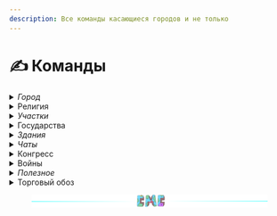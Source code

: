 ```yaml
---
description: Все команды касающиеся городов и не только
---
```


# ✍️ Команды

<details>

<summary><em>Город</em></summary>

* **/t** - меню города
* **/t find** - отправить запрос на поиск города
* **/t new <город>** - создание города, если хватает ресурсов, иначе показывает сколько ресурсов осталось
* **/t tax** - размер налога и время до его сбора
* **/t set tax <число от 1 до 60>** - установить размер налога в процентах
* **/t inventory** - открыть городской инвентарь
* **/t delete** - удалить город
* **/t leave** - покинуть город
* **/t spawn** - телепорт в город
* **/t spawn <город>** - телепорт в чужой город
* **/t claim** - заприватить регион

- **/t claim gui** - управление регионами через удобное меню
- **/t unclaim** - удалить регион
- **/t raid start <город>** - начать рейд на город
- **/t raid join <сторона>** - присоединить свой город к рейду
- **/t raid time** - информация о кулдаунах на рейды
- **/t raid end** - оставшееся время до конца рейда
- **/t raid cancel** - отменить рейд или контратаку(только на этапе подготовки)
- **/t raids** - меню текущих рейдов на сервере
- **/t towns** - список всех городов с удобными фильтрами и доп. информацией
- **/t invite <ник>** - пригласить игрока в город
- **/t kick <ник>** - выгнать игрока из города
- **/t online** - список жителей онлайн
- **/t online <город>** - список жителей онлайн для определенного города
- **/t res** - меню управления жителями
- **/t residents** - список жителей
- **/t res** - список жителей и управление ими в удобном меню
- **/t deposit <число>** - положить деньги в бюджет города со своего счета
- **/t withdraw <число>** - снять деньги со счета города
- **/t info <город>** - полная информация  о городе
- **/t lvlup info <уровень>** - посмотреть сколько ресурсов нужно для определенного уровня
- **/t lvlup** - увеличить уровень города
- **/t levels** - окрыть меню уровней города
- **/t friend add <ник>** - добавить игрока в друзья
- **/t friend remove <ник>** - удалить игрока из друзей
- **/t friends** - список своих друзей
- **/t flags** - меню управления флагами
- **/t flag <флаг>** - установить флаг города. Подробнее [тут](towns/flags.md)

* **/t set spawn** - установить новую точку спавна города
* **/t taxtime** - оставшееся время до следующего сбора налога с городов
* **/t set mayor <ник>** - передать жителю владение городом
* **/t top residents** - топ 15 городов по кол-ву жителей
* **/t top time** - топ 15 самых старых городов
* **/t top square** - топ 15 городов по площади
* **/t top balance** - топ 15 городов по балансу
* **/t set discord <ссылка>** - установить ссылку на дискорд (формат:**discord.gg/id**)
* **/t reset discord** - удалить ссылку на дискорд
* **/t set vk <ссылка>** - установить ссылку на вк(формат:**vk.com/id**)
* **/t reset vk** - удалить ссылку на вк
* **/t rank add <ранг> <ник>** - установить ранг жителю города. Подробнее [тут](towns/perms.md)
* **/t rank perm <право> <ник>** - выдать/забрать право у игрока. Подробнее [тут](towns/perms.md)
* **/t camp create** - создать лагерь
* **/t camp delete** - удалить лагерь
* **/t camp spawn** - телепортироваться в лагерь
* **/t camp time** - остаток времени до удаления лагеря

- **/t camp extend <кол-во дней 1-5>** - продлить существование лагеря на определённое кол-во дней
- **/t camp extend** - открыть меню продления лагеря
- **/t sanction set <санкция> <город>** - ввести против города санкцию
- **/t sanction time <город> <санкция>** - узнать дату завершения действия санкции
- **/t sanction** - меню санкций города

* **/t pact** - меню пактов города
* **/t pact set <город> <пакт>** - отправить городу запрос на заключение пакта
* **/t pact cancel <город> <пакт>** - расторгнуть пакт с городом
* /t neutrality - меню продления нейтралитета

</details>

<details>

<summary>Религия</summary>

* **/t relig** - открыть меню религии города
* **/t relig join <религия>** - принять религию
* **/t relig resident** - открыть меню религиозных бонусов
* **/t relig accept <религия>** - принять религию для своего города. После принятия мэр города автоматически обращается в эту же религию
* **/t relig remove** - удалить религию у своего города(религия у всех житилей и мэра останется)
* **/t relig leave** - покинуть религию(для игрока)
* **/t relig invite <ник>** - пригласить игрока в свою религию за стандартную стоимость
* **/t relig invite <ник>** **<цена>** - пригласить игрока в свою религию за определённую стоимость
* **/t relig faith add <число>** - добавить очки веры городу, в котором находишься
* **/t relig desecrate <число>** - уменьшиь очки религии города, в котором находишься
* **/t relig bonus <бонус>** - активировать религиозный бонус
* **/t relig tax** - размер религиозного налога в сутки
* **/t relig taxtime** - время до сбора религиозного налога

</details>

<details>

<summary><em>Участки</em></summary>

* **/plot claim** - заприватить(купить) участок
* **/plot** - меню участка на котором ты стоишь
* **/plot unclaim** - расприватить участок
* **/plot flag <флаг>** - установить флаг

- **/plot set price <число>** - установить цену продажи участка
- **/plot set forsale** - выставить/снять участок на продажу/c продажи
- **/plot set name** \<name> - установить название участка
- **/plot give <ник>** - выдать участок игроку без продажи
- **/plot trust** - открыть меню разрешений участка
- **/plot trust add player <ник>** - выдать любому игроку доступ к участку
- **/plot trust add town <город>** - выдать всем жителям указанного города доступ к участку
- **/plot trust add nation <государство>** - выдать всем жителям указанного государства доступ к участку
- **/plot trust remove player/town/nation <ник/город/государство>** - удалить доступ у указанной группы

#### Подробнее про участки [тут](towns/plot.md)

</details>

<details>

<summary>Государства</summary>

* **/nation create <название>** - создание союза
* **/nation** - открыть меню государства
* **/nation info <название>** - информация о государстве
* **/nation delete** - удаление государства
* **/nation invite <город>** - пригласить город в государство
* **/nation kick <город>** - удалить город из государства
* **/nation leave** - покинуть государство
* **/nation flags** - меню настройки разрешений
* **/nation flag** **<флаг>** - установить флаг государства в определенное значение
* **/nation setowner <город>** - передать власть государством другому городу
* **/nation color <цвет>** - установить цвет государства на карте. Цвет должен быть HEX формата, например /union color #123ABC
* **/nation members** - список городов государства
* **/nation towns** - открыть меню городов государства
* **/nation rename** - переименовать государство
* **/nation capital** - телепорт в столицу государства
* **/nation spawn <город>** - платный телепорт в город государства(**0.01⛂** за каждый чанк между городом и позицией игрока)
* **/nationon residents** - список всех жителей государства
* **/nation top residents** - топ 15 государств по кол-ву жителей
* **/nation top square** - топ 15 государств по площади
* **/nation top time** - топ 15 государств по дате создания
* **/nation top balance** - топ 15 государств по дате балансу
* **/nation online** - показывает жителей государства в сети
* **/nation online <государство>** - показывает жителей государства в сети для определенного государства

#### Подробнее про государства [тут](broken-reference)

</details>

<details>

<summary><em>Здания</em></summary>

* **/b buy <здание>** - купить здание
* **/b lvlup <здание>** - улучшить здание
* **/b** - меню управления зданиями

#### Подробнее про здания [тут](towns/buildings.md)

</details>

<details>

<summary><em>Чаты</em></summary>

* **/ch t** - перейти в городской чат
* **/ch l** - перейти в локальный чат(радиус **96** блоков)
* **/ch n** - перейти в государственный чат
* **/me** - ролевое сообщение от третьего лица(радиус **100** блоков)
* **/do** - ролевое сообщение описывающее обстановку вокруг себя(радиус **100** блоков)
* **/try** - ролевое сообщение от третьего лица с шансом выполнения(радиус **100** блоков)
* **/ch room create** - создать чат-комнату
* **/ch room delete** - удалить чат-комнату
* **/ch room private** - сделать чат-комнату приватной
* **/ch room add <ник>** - добавить игрока в чат-комнату
* **/ch room kick <ник>** - выгнать игрока из чат-комнаты
* **/ch room leave** - покинуть чат-комнату
* **/ch room join <название\_комнаты>** - присоединиться к комнате, если она не приватная. Название комнаты - это ник ее создателя
* **/msg <ник> <сообщение>** - отправить личное сообщение игроку

#### Подробнее про чаты [тут](other/chats.md)

</details>

<details>

<summary>Конгресс</summary>

* **/congress** - меню голосования за резолюцию
* **/congress vote + <резолюция>** - проголосовать ЗА резолюцию
* **/congress vote - <резолюция>** - проголосовать ПРОТИВ резолюции
* **/congress time** - дата следующего созыва
* **/congress now** - информация о действующей резолюции

</details>

<details>

<summary>Войны</summary>

* **/t war** - меню войны
* /t wars - меню с информацией о войнах на сервере

- **/t war declare force <город>** - объявить войну городу с просроченым нейтралитетом
- **/t war declare offer <город>** - предложить войну городу независимо от нейтралитета
- **/t war army** - меню армии
- **/t war join** - присоединиться к армии союзника
- **/t war leave** - покинуть армию
- **/t war kick** - выгнать игрока из армии
- **/t war leave** - покинуть армию
- **/t war time** - время до начала/конца войны
- **/t war capture** - начать захват региона на котором стоишь
- **/t war result** - меню выбора результата войны
- **/t war result <тип>** - установить результат войны

#### Подробнее про войны [тут](commands.md#voiny)

</details>

<details>

<summary><em>Полезное</em></summary>

### Порталы

* **/owl next END/NETHER** - посмотреть оставшееся время до открытия порталов
* **/owl endtime END/NETHER** - посмотреть оставшееся время до закрытия порталов
* **/owl bonustime END/NETHER** - посмотреть бонусное время

### Помощь

* **/menu** - меню сервера
* **/time** - посмотреть игровое время
* **/stats** - посмотреть свою статистику
* **/help** - меню помощи
* **/rules** - правила

### Другое

* **/sm toggle** - Включить/Выключить режим быстрой рубки дерева топором
* **/fish menu** - Меню рыбалки

</details>

<details>

<summary>Торговый обоз</summary>

* **/oboz** - меню торгового обоза
* **/oboz start <город>** - отправить торговый обоз в выбранный город

</details>

<figure><img src=".gitbook/assets/gitlab_hr7.svg" alt=""><figcaption></figcaption></figure>
